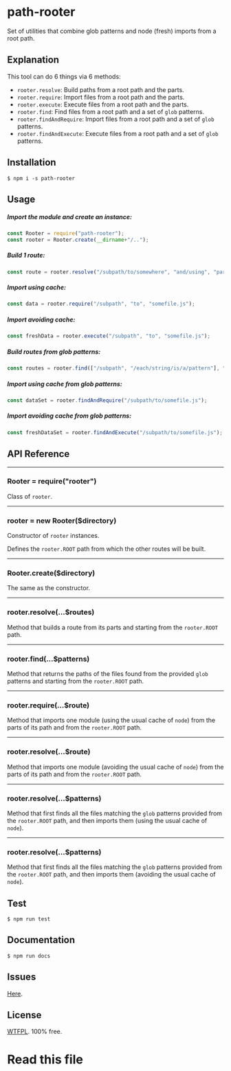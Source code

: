 # path-rooter

Set of utilities that combine glob patterns and node (fresh) imports from a root path.

## Explanation

This tool can do 6 things via 6 methods:

   - `rooter.resolve`: Build paths from a root path and the parts.
   - `rooter.require`: Import files from a root path and the parts.
   - `rooter.execute`: Execute files from a root path and the parts.
   - `rooter.find`: Find files from a root path and a set of `glob` patterns.
   - `rooter.findAndRequire`: Import files from a root path and a set of `glob` patterns.
   - `rooter.findAndExecute`: Execute files from a root path and a set of `glob` patterns.

## Installation

`$ npm i -s path-rooter`

## Usage

##### Import the module and create an instance:

```js
const Rooter = require("path-rooter");
const rooter = Rooter.create(__dirname+"/..");
```

##### Build 1 route:

```js
const route = rooter.resolve("/subpath/to/somewhere", "and/using", "parts.js");
```

##### Import using cache:

```js
const data = rooter.require("/subpath", "to", "somefile.js");
```

##### Import avoiding cache:

```js
const freshData = rooter.execute("/subpath", "to", "somefile.js");
```

##### Build routes from glob patterns:

```js
const routes = rooter.find(["/subpath", "/each/string/is/a/pattern"], "/all/the/args/are/flatten");
```

##### Import using cache from glob patterns:

```js
const dataSet = rooter.findAndRequire("/subpath/to/somefile.js");
```

##### Import avoiding cache from glob patterns:

```js
const freshDataSet = rooter.findAndExecute("/subpath/to/somefile.js");
```

## API Reference


 


----

### Rooter = require("rooter")

Class of `rooter`.




 


-----

### rooter = new Rooter($directory)

Constructor of `rooter` instances.

Defines the `rooter.ROOT` path from which the other routes will be built.




 


-----

### Rooter.create($directory)

The same as the constructor.




 


-----

### rooter.resolve(...$routes)

Method that builds a route from its parts and starting from the `rooter.ROOT` path.




 


-----

### rooter.find(...$patterns)

Method that returns the paths of the files found from the provided `glob` patterns and starting from the `rooter.ROOT` path.




 


-----

### rooter.require(...$route)

Method that imports one module (using the usual cache of `node`) from the parts of its path and from the `rooter.ROOT` path.




 


-----

### rooter.resolve(...$route)

Method that imports one module (avoiding the usual cache of `node`) from the parts of its path and from the `rooter.ROOT` path.




 


-----

### rooter.resolve(...$patterns)

Method that first finds all the files matching the `glob` patterns provided from the `rooter.ROOT` path, and then imports them (using the usual cache of `node`).




 


-----

### rooter.resolve(...$patterns)

Method that first finds all the files matching the `glob` patterns provided from the `rooter.ROOT` path, and then imports them (avoiding the usual cache of `node`).






## Test

`$ npm run test`

## Documentation

`$ npm run docs`

## Issues

[Here](https://github.com/allnulled/path-rooter/issues).

## License

[WTFPL](https://es.wikipedia.org/wiki/WTFPL). 100% free.
# Read this file
